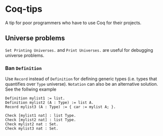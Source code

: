 # Coq-tips
A tip for poor programmers who have to use Coq for their projects.

## Universe problems
`Set Printing Universes.` and `Print Universes.` are useful for debugging universe problems.

### Ban `Definition`
Use `Record` instead of `Definition` for defining generic types (i.e. types that quantifies over `Type` universe).
`Notation` can also be an alternative solution.
See the follwing example
```coq
Definition mylist1 := list.
Definition mylist2 (A : Type) := list A.
Record mylist3 (A : Type) := { car := mylist A; }.

Check [mylist1 nat] : list Type.
Check [mylist2 nat] : list Type.
Check mylist2 nat : Set.
Check mylist3 nat : Set.
```
